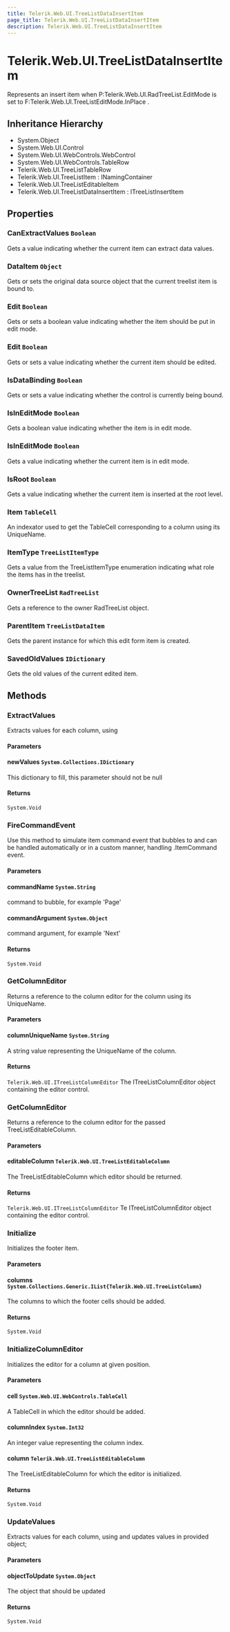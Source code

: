 ```yaml
---
title: Telerik.Web.UI.TreeListDataInsertItem
page_title: Telerik.Web.UI.TreeListDataInsertItem
description: Telerik.Web.UI.TreeListDataInsertItem
---
```


# Telerik.Web.UI.TreeListDataInsertItem

Represents an insert item when P:Telerik.Web.UI.RadTreeList.EditMode is set to F:Telerik.Web.UI.TreeListEditMode.InPlace .

## Inheritance Hierarchy

* System.Object
* System.Web.UI.Control
* System.Web.UI.WebControls.WebControl
* System.Web.UI.WebControls.TableRow
* Telerik.Web.UI.TreeListTableRow
* Telerik.Web.UI.TreeListItem : INamingContainer
* Telerik.Web.UI.TreeListEditableItem
* Telerik.Web.UI.TreeListDataInsertItem : ITreeListInsertItem

## Properties

###  CanExtractValues `Boolean`

Gets a value indicating whether the current item can extract data values.

###  DataItem `Object`

Gets or sets the original data source object that the current treelist item is bound to.

###  Edit `Boolean`

Gets or sets a boolean value indicating whether the item should be put in edit mode.

###  Edit `Boolean`

Gets or sets a value indicating whether the current item should be edited.

###  IsDataBinding `Boolean`

Gets or sets a value indicating whether the control is currently being bound.

###  IsInEditMode `Boolean`

Gets a boolean value indicating whether the item is in edit mode.

###  IsInEditMode `Boolean`

Gets a value indicating whether the current item is in edit mode.

###  IsRoot `Boolean`

Gets a value indicating whether the current item is inserted at the root level.

###  Item `TableCell`

An indexator used to get the TableCell corresponding to a column using its UniqueName.

###  ItemType `TreeListItemType`

Gets a value from the TreeListItemType enumeration indicating what role the items has in the treelist.

###  OwnerTreeList `RadTreeList`

Gets a reference to the owner RadTreeList object.

###  ParentItem `TreeListDataItem`

Gets the parent  instance for which this edit form item is created.

###  SavedOldValues `IDictionary`

Gets the old values of the current edited item.

## Methods

###  ExtractValues

Extracts values for each column, using

#### Parameters

#### newValues `System.Collections.IDictionary`

This dictionary to fill, this parameter should not be null

#### Returns

`System.Void` 

###  FireCommandEvent

Use this method to simulate item command event that bubbles to 
             and can be handled automatically or in a
            custom manner, handling .ItemCommand event.

#### Parameters

#### commandName `System.String`

command to bubble, for example 'Page'

#### commandArgument `System.Object`

command argument, for example 'Next'

#### Returns

`System.Void` 

###  GetColumnEditor

Returns a reference to the column editor for the column using its UniqueName.

#### Parameters

#### columnUniqueName `System.String`

A string value representing the UniqueName of the column.

#### Returns

`Telerik.Web.UI.ITreeListColumnEditor` The ITreeListColumnEditor object containing the editor control.

###  GetColumnEditor

Returns a reference to the column editor for the passed TreeListEditableColumn.

#### Parameters

#### editableColumn `Telerik.Web.UI.TreeListEditableColumn`

The TreeListEditableColumn which editor should be returned.

#### Returns

`Telerik.Web.UI.ITreeListColumnEditor` Te ITreeListColumnEditor object containing the editor control.

###  Initialize

Initializes the footer item.

#### Parameters

#### columns `System.Collections.Generic.IList{Telerik.Web.UI.TreeListColumn}`

The columns to which the footer cells should be added.

#### Returns

`System.Void` 

###  InitializeColumnEditor

Initializes the editor for a column at given position.

#### Parameters

#### cell `System.Web.UI.WebControls.TableCell`

A TableCell in which the editor should be added.

#### columnIndex `System.Int32`

An integer value representing the column index.

#### column `Telerik.Web.UI.TreeListEditableColumn`

The TreeListEditableColumn for which the editor is initialized.

#### Returns

`System.Void` 

###  UpdateValues

Extracts values for each column, using  and updates values in provided object;

#### Parameters

#### objectToUpdate `System.Object`

The object that should be updated

#### Returns

`System.Void` 

